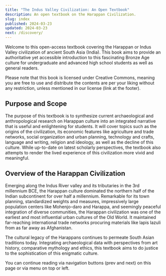 ```yaml
---
title: "The Indus Valley Civilization: An Open Textbook"
description: An open textbook on the Harappan Civilization.
slug: index
published: 2024-03-23
updated: 2024-03-23
next: /discovery/
---
```


Welcome to this open-access textbook covering the Harappan or Indus Valley civilization of ancient South Asia (India). This book aims to provide an authoritative yet accessible introduction to this fascinating Bronze Age culture for undergraduate and advanced high school students as well as general readers.

Please note that this book is licensed under Creative Commons, meaning you are free to use and distribute the contents are per your liking without any restriction, unless mentioned in our license (link at the footer).

## Purpose and Scope

The purpose of this textbook is to synthesize current archaeological and anthropological research on Harappan culture into an integrated narrative that is useful and enlightening for students. It will cover topics such as the origins of the civilization, its economic features like agriculture and trade networks, social organization and urban planning, technology and crafts, language and writing, religion and ideology, as well as the decline of this culture. While up-to-date on latest scholarly perspectives, the textbook also attempts to render the lived experience of this civilization more vivid and meaningful.

## Overview of the Harappan Civilization

Emerging along the Indus River valley and its tributaries in the 3rd millennium BCE, the Harappan culture dominated the northern half of the Indian subcontinent for over half a millennium. Remarkable for its town planning, standardized weights and measures, impressively large population centers like Mohenjo-daro and Harappa, and seemingly peaceful integration of diverse communities, the Harappan civilization was one of the earliest and most influential urban cultures of the Old World. It maintained far-reaching international trade networks procuring materials like lapis lazuli from as far away as Afghanistan.

The cultural legacy of the Harappans continues to permeate South Asian traditions today. Integrating archaeological data with perspectives from art history, comparative mythology and ethics, this textbook aims to do justice to the sophistication of this enigmatic culture.

You can continue reading via navigation buttons (prev and next) on this page or via menu on top or left.
